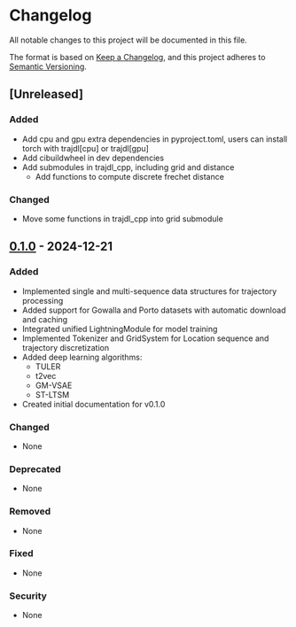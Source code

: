 # Changelog

All notable changes to this project will be documented in this file.

The format is based on [Keep a Changelog](https://keepachangelog.com/en/1.0.0/),
and this project adheres to [Semantic Versioning](https://semver.org/spec/v2.0.0.html).

## [Unreleased]

### Added
- Add cpu and gpu extra dependencies in pyproject.toml, users can install torch with trajdl[cpu] or trajdl[gpu]
- Add cibuildwheel in dev dependencies
- Add submodules in trajdl_cpp, including grid and distance
  - Add functions to compute discrete frechet distance

### Changed
- Move some functions in trajdl_cpp into grid submodule

## [0.1.0] - 2024-12-21

### Added
- Implemented single and multi-sequence data structures for trajectory processing
- Added support for Gowalla and Porto datasets with automatic download and caching
- Integrated unified LightningModule for model training
- Implemented Tokenizer and GridSystem for Location sequence and trajectory discretization
- Added deep learning algorithms:
  - TULER
  - t2vec
  - GM-VSAE
  - ST-LTSM
- Created initial documentation for v0.1.0

### Changed
- None

### Deprecated
- None

### Removed
- None

### Fixed
- None

### Security
- None

[0.1.0]: https://github.com/Spatial-Temporal-Data-Mining/TrajDL/releases/tag/v0.1.0
